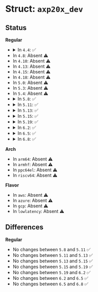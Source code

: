 # Struct: <code>axp20x_dev</code>

## Status
<b>Regular</b>
<ul>
<li>
<details>
<summary>In <code>4.4</code>: ✅</summary>

```c
struct axp20x_dev {
    struct device *dev;
    struct i2c_client *i2c_client;
    struct regmap *regmap;
    struct regmap_irq_chip_data *regmap_irqc;
    long int variant;
    int nr_cells;
    struct mfd_cell *cells;
    const struct regmap_config *regmap_cfg;
    const struct regmap_irq_chip *regmap_irq_chip;
};
```
</details>
</li>
<li>
In <code>4.8</code>: Absent ⚠️
</li>
<li>
In <code>4.10</code>: Absent ⚠️
</li>
<li>
In <code>4.13</code>: Absent ⚠️
</li>
<li>
In <code>4.15</code>: Absent ⚠️
</li>
<li>
In <code>4.18</code>: Absent ⚠️
</li>
<li>
In <code>5.0</code>: Absent ⚠️
</li>
<li>
In <code>5.3</code>: Absent ⚠️
</li>
<li>
In <code>5.4</code>: Absent ⚠️
</li>
<li>
<details>
<summary>In <code>5.8</code>: ✅</summary>

```c
struct axp20x_dev {
    struct device *dev;
    int irq;
    long unsigned int irq_flags;
    struct regmap *regmap;
    struct regmap_irq_chip_data *regmap_irqc;
    long int variant;
    int nr_cells;
    const struct mfd_cell *cells;
    const struct regmap_config *regmap_cfg;
    const struct regmap_irq_chip *regmap_irq_chip;
};
```
</details>
</li>
<li>
<details>
<summary>In <code>5.11</code>: ✅</summary>

```c
struct axp20x_dev {
    struct device *dev;
    int irq;
    long unsigned int irq_flags;
    struct regmap *regmap;
    struct regmap_irq_chip_data *regmap_irqc;
    long int variant;
    int nr_cells;
    const struct mfd_cell *cells;
    const struct regmap_config *regmap_cfg;
    const struct regmap_irq_chip *regmap_irq_chip;
};
```
</details>
</li>
<li>
<details>
<summary>In <code>5.13</code>: ✅</summary>

```c
struct axp20x_dev {
    struct device *dev;
    int irq;
    long unsigned int irq_flags;
    struct regmap *regmap;
    struct regmap_irq_chip_data *regmap_irqc;
    long int variant;
    int nr_cells;
    const struct mfd_cell *cells;
    const struct regmap_config *regmap_cfg;
    const struct regmap_irq_chip *regmap_irq_chip;
};
```
</details>
</li>
<li>
<details>
<summary>In <code>5.15</code>: ✅</summary>

```c
struct axp20x_dev {
    struct device *dev;
    int irq;
    long unsigned int irq_flags;
    struct regmap *regmap;
    struct regmap_irq_chip_data *regmap_irqc;
    long int variant;
    int nr_cells;
    const struct mfd_cell *cells;
    const struct regmap_config *regmap_cfg;
    const struct regmap_irq_chip *regmap_irq_chip;
};
```
</details>
</li>
<li>
<details>
<summary>In <code>5.19</code>: ✅</summary>

```c
struct axp20x_dev {
    struct device *dev;
    int irq;
    long unsigned int irq_flags;
    struct regmap *regmap;
    struct regmap_irq_chip_data *regmap_irqc;
    long int variant;
    int nr_cells;
    const struct mfd_cell *cells;
    const struct regmap_config *regmap_cfg;
    const struct regmap_irq_chip *regmap_irq_chip;
};
```
</details>
</li>
<li>
<details>
<summary>In <code>6.2</code>: ✅</summary>

```c
struct axp20x_dev {
    struct device *dev;
    int irq;
    long unsigned int irq_flags;
    struct regmap *regmap;
    struct regmap_irq_chip_data *regmap_irqc;
    long int variant;
    int nr_cells;
    const struct mfd_cell *cells;
    const struct regmap_config *regmap_cfg;
    const struct regmap_irq_chip *regmap_irq_chip;
};
```
</details>
</li>
<li>
<details>
<summary>In <code>6.5</code>: ✅</summary>

```c
struct axp20x_dev {
    struct device *dev;
    int irq;
    long unsigned int irq_flags;
    struct regmap *regmap;
    struct regmap_irq_chip_data *regmap_irqc;
    long int variant;
    int nr_cells;
    const struct mfd_cell *cells;
    const struct regmap_config *regmap_cfg;
    const struct regmap_irq_chip *regmap_irq_chip;
};
```
</details>
</li>
<li>
<details>
<summary>In <code>6.8</code>: ✅</summary>

```c
struct axp20x_dev {
    struct device *dev;
    int irq;
    long unsigned int irq_flags;
    struct regmap *regmap;
    struct regmap_irq_chip_data *regmap_irqc;
    long int variant;
    int nr_cells;
    const struct mfd_cell *cells;
    const struct regmap_config *regmap_cfg;
    const struct regmap_irq_chip *regmap_irq_chip;
};
```
</details>
</li>
</ul>
<b>Arch</b>
<ul>
<li>
In <code>arm64</code>: Absent ⚠️
</li>
<li>
In <code>armhf</code>: Absent ⚠️
</li>
<li>
In <code>ppc64el</code>: Absent ⚠️
</li>
<li>
In <code>riscv64</code>: Absent ⚠️
</li>
</ul>
<b>Flavor</b>
<ul>
<li>
In <code>aws</code>: Absent ⚠️
</li>
<li>
In <code>azure</code>: Absent ⚠️
</li>
<li>
In <code>gcp</code>: Absent ⚠️
</li>
<li>
In <code>lowlatency</code>: Absent ⚠️
</li>
</ul>

## Differences
<b>Regular</b>
<ul>
<li>
No changes between <code>5.8</code> and <code>5.11</code> ✅
</li>
<li>
No changes between <code>5.11</code> and <code>5.13</code> ✅
</li>
<li>
No changes between <code>5.13</code> and <code>5.15</code> ✅
</li>
<li>
No changes between <code>5.15</code> and <code>5.19</code> ✅
</li>
<li>
No changes between <code>5.19</code> and <code>6.2</code> ✅
</li>
<li>
No changes between <code>6.2</code> and <code>6.5</code> ✅
</li>
<li>
No changes between <code>6.5</code> and <code>6.8</code> ✅
</li>
</ul>
